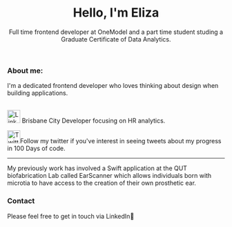   <h1 align= 'center'> Hello, I'm Eliza </h1>
    <p align="center"> Full time frontend developer at OneModel and a part time student studing a Graduate Certificate of Data Analytics. </u></p>
 
<br>
<div align="left">
<h3> About me: </h3>
I'm a dedicated frontend developer who loves thinking about design when building applications. 
<br>
<br>

<a href="https://www.linkedin.com/in/eliza-fury-3004b3110/" target="_blank"><img src="https://raw.githubusercontent.com/nakulbhati/nakulbhati/master/contain/in.png" alt="LinkedIn" width="30"></a> 
Brisbane City Developer focusing on HR analytics.

<a href="https://twitter.com/FuryEliza" target="_blank"><img src="https://raw.githubusercontent.com/nakulbhati/nakulbhati/master/contain/tw.png" alt="Twitter" width="30"></a>Follow my twitter if you've interest in seeing tweets about my progress in 100 Days of code.
  
__________________________________________

My previously work has involved a Swift application at the QUT biofabrication Lab called EarScanner which allows individuals born with microtia to have access to the creation of their own prosthetic ear. 

### Contact

Please feel free to get in touch via LinkedIn👸 

####
